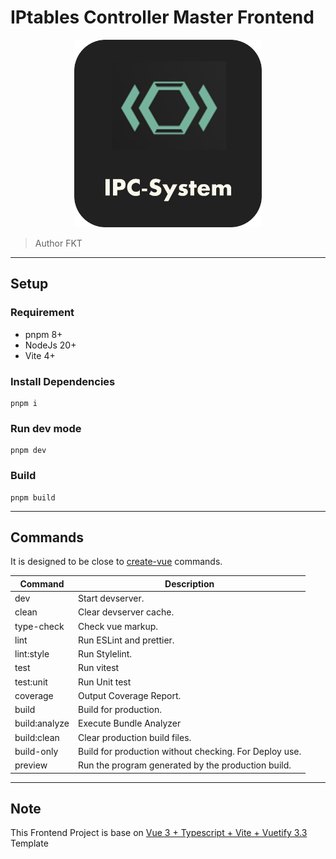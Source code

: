 # IPtables Controller Master Frontend

<p align="center">
<img src="./public/logo.png" alt="logo" width="300" height="300" />
</p>

> Author FKT

---

## Setup

### Requirement

- pnpm 8+
- NodeJs 20+
- Vite 4+

### Install Dependencies

```shell
pnpm i
```

### Run dev mode

```shell
pnpm dev
```

### Build

```shell
pnpm build
```

---

## Commands

It is designed to be close to [create-vue](https://github.com/vuejs/create-vue-templates/tree/main/typescript-router-pinia-vitest) commands.

| Command       | Description                                            |
| ------------- | ------------------------------------------------------ |
| dev           | Start devserver.                                       |
| clean         | Clear devserver cache.                                 |
| type-check    | Check vue markup.                                      |
| lint          | Run ESLint and prettier.                               |
| lint:style    | Run Stylelint.                                         |
| test          | Run vitest                                             |
| test:unit     | Run Unit test                                          |
| coverage      | Output Coverage Report.                                |
| build         | Build for production.                                  |
| build:analyze | Execute Bundle Analyzer                                |
| build:clean   | Clear production build files.                          |
| build-only    | Build for production without checking. For Deploy use. |
| preview       | Run the program generated by the production build.     |

---

## Note

This Frontend Project is base on [Vue 3 + Typescript + Vite + Vuetify 3.3](https://github.com/logue/vite-vuetify-ts-starter) Template
